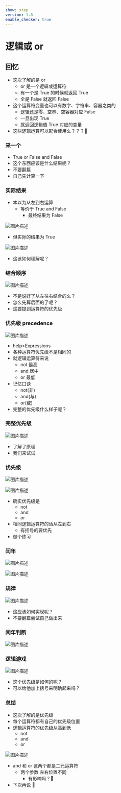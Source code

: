 ```yaml
---
show: step
version: 1.0
enable_checker: true
---
```


# 逻辑或 or

## 回忆

- 这次了解的是 or
	- or 是一个逻辑或运算符
	- 有一个是 True 的时候就返回 True
	- 全是 False 就返回 False
- 这个运算符变量也可以有数字、字符串、容器之类的
	- 逻辑还是零、空串、空容器对应 False
	- 一旦出现 True
	- 就返回逻辑值 True 对应的变量
- 这些逻辑运算可以配合使用么？？？🤔

### 来一个

- True or False and False
- 这个东西应该是什么结果呢？
- 不要翻篇
- 自己先计算一下

### 实际结果

- 本以为从左到右运算
	- 等价于 True and False
		- 最终结果为 False


![图片描述](https://doc.shiyanlou.com/courses/uid1190679-20220314-1647238250534)

- 但实际的结果为 True

![图片描述](https://doc.shiyanlou.com/courses/uid1190679-20210925-1632567804726)

- 这该如何理解呢？

### 结合顺序

![图片描述](https://doc.shiyanlou.com/courses/uid1190679-20210925-1632567812832)

- 不是说好了从左往右结合的么？
- 怎么先算后面的了呢？
- 这要提到运算符的优先级

### 优先级 precedence

![图片描述](https://doc.shiyanlou.com/courses/uid1190679-20210925-1632567887013)

- help>Expressions
- 各种运算符优先级不是相同的
- 就逻辑运算符来说
  - not 最高
  - and 居中
  - or 最低
- 记忆口诀
	- not(非) 
	- and(与) 
	- or(或) 
- 完整的优先级什么样子呢？

### 完整优先级

![图片描述](https://doc.shiyanlou.com/courses/uid1190679-20210925-1632569075584)

- 了解了原理
- 我们来试试

### 优先级

![图片描述](https://doc.shiyanlou.com/courses/uid1190679-20210925-1632568284055)

![图片描述](https://doc.shiyanlou.com/courses/uid1190679-20210925-1632568294428)

- 确实优先级是
  - not
  - and
  - or
- 相同逻辑运算符的话从左到右
	- 有括号的要优先
- 做个练习

### 闰年

![图片描述](https://doc.shiyanlou.com/courses/uid1190679-20210925-1632568505445)

![图片描述](https://doc.shiyanlou.com/courses/uid1190679-20210925-1632568548589)

### 规律

![图片描述](https://doc.shiyanlou.com/courses/uid1190679-20210925-1632568567185)

- 这应该如何实现呢？
- 不要翻篇尝试自己做出来

### 闰年判断

![图片描述](https://doc.shiyanlou.com/courses/uid1190679-20210925-1632568830456)

### 逻辑游戏

![图片描述](https://doc.shiyanlou.com/courses/uid1190679-20230528-1685284078873)

- 这个优先级是如何的呢？
- 可以给他加上括号来明确起来吗？

### 总结

- 这次了解的是优先级
- 每个运算符都有自己的优先级位置
- 逻辑运算符的优先级从高到低
  - not
  - and
  - or


![图片描述](https://doc.shiyanlou.com/courses/uid1190679-20230528-1685284242558)

- and 和 or 这两个都是二元运算符
	- 两个参数 左右位置不同
		- 有影响吗？🤔
- 下次再说 👋
